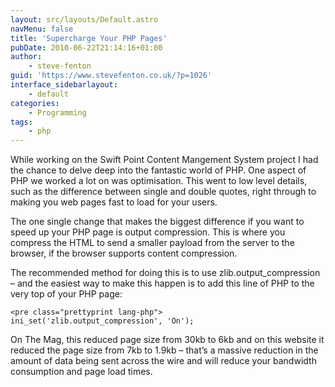 ```yaml
---
layout: src/layouts/Default.astro
navMenu: false
title: 'Supercharge Your PHP Pages'
pubDate: 2010-06-22T21:14:16+01:00
author:
    - steve-fenton
guid: 'https://www.stevefenton.co.uk/?p=1026'
interface_sidebarlayout:
    - default
categories:
    - Programming
tags:
    - php
---
```


While working on the Swift Point Content Mangement System project I had the chance to delve deep into the fantastic world of PHP. One aspect of PHP we worked a lot on was optimisation. This went to low level details, such as the difference between single and double quotes, right through to making you web pages fast to load for your users.

The one single change that makes the biggest difference if you want to speed up your PHP page is output compression. This is where you compress the HTML to send a smaller payload from the server to the browser, if the browser supports content compression.

The recommended method for doing this is to use zlib.output\_compression – and the easiest way to make this happen is to add this line of PHP to the very top of your PHP page:

```
<pre class="prettyprint lang-php">
ini_set('zlib.output_compression', 'On');
```
On The Mag, this reduced page size from 30kb to 6kb and on this website it reduced the page size from 7kb to 1.9kb – that’s a massive reduction in the amount of data being sent across the wire and will reduce your bandwidth consumption and page load times.